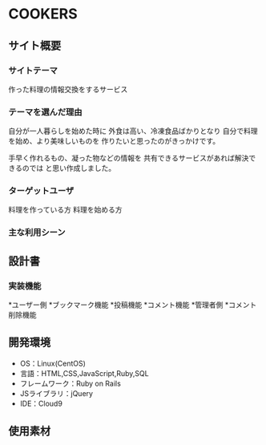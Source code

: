 # COOKERS

## サイト概要
### サイトテーマ
作った料理の情報交換をするサービス

### テーマを選んだ理由
自分が一人暮らしを始めた時に
外食は高い、冷凍食品ばかりとなり
自分で料理を始め、より美味しいものを
作りたいと思ったのがきっかけです。

手早く作れるもの、凝った物などの情報を
共有できるサービスがあれば解決できるのでは
と思い作成しました。

### ターゲットユーザ
料理を作っている方
料理を始める方

### 主な利用シーン


## 設計書

### 実装機能
*ユーザー側
*ブックマーク機能
*投稿機能
*コメント機能
*管理者側
*コメント削除機能


## 開発環境
- OS：Linux(CentOS)
- 言語：HTML,CSS,JavaScript,Ruby,SQL
- フレームワーク：Ruby on Rails
- JSライブラリ：jQuery
- IDE：Cloud9

## 使用素材
